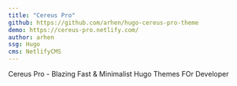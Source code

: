 ```yaml
---
title: "Cereus Pro"
github: https://github.com/arhen/hugo-cereus-pro-theme
demo: https://cereus-pro.netlify.com/
author: arhen
ssg: Hugo
cms: NetlifyCMS
---
```

Cereus Pro - Blazing Fast & Minimalist Hugo Themes FOr Developer

